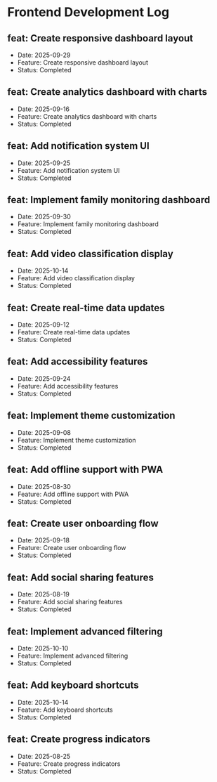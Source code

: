 # Frontend Development Log


## feat: Create responsive dashboard layout
- Date: 2025-09-29
- Feature: Create responsive dashboard layout
- Status: Completed

## feat: Create analytics dashboard with charts
- Date: 2025-09-16
- Feature: Create analytics dashboard with charts
- Status: Completed

## feat: Add notification system UI
- Date: 2025-09-25
- Feature: Add notification system UI
- Status: Completed

## feat: Implement family monitoring dashboard
- Date: 2025-09-30
- Feature: Implement family monitoring dashboard
- Status: Completed

## feat: Add video classification display
- Date: 2025-10-14
- Feature: Add video classification display
- Status: Completed

## feat: Create real-time data updates
- Date: 2025-09-12
- Feature: Create real-time data updates
- Status: Completed

## feat: Add accessibility features
- Date: 2025-09-24
- Feature: Add accessibility features
- Status: Completed

## feat: Implement theme customization
- Date: 2025-09-08
- Feature: Implement theme customization
- Status: Completed

## feat: Add offline support with PWA
- Date: 2025-08-30
- Feature: Add offline support with PWA
- Status: Completed

## feat: Create user onboarding flow
- Date: 2025-09-18
- Feature: Create user onboarding flow
- Status: Completed

## feat: Add social sharing features
- Date: 2025-08-19
- Feature: Add social sharing features
- Status: Completed

## feat: Implement advanced filtering
- Date: 2025-10-10
- Feature: Implement advanced filtering
- Status: Completed

## feat: Add keyboard shortcuts
- Date: 2025-10-14
- Feature: Add keyboard shortcuts
- Status: Completed

## feat: Create progress indicators
- Date: 2025-08-25
- Feature: Create progress indicators
- Status: Completed

